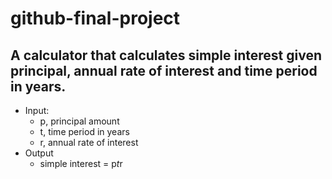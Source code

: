 # github-final-project

## A calculator that calculates simple interest given principal, annual rate of interest and time period in years.

* Input:
  * p, principal amount
  * t, time period in years
  * r, annual rate of interest
* Output
  * simple interest = p*t*r
